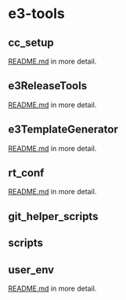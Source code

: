 e3-tools
===

## cc_setup

[README.md](./cc_setup/README.md) in more detail.



## e3ReleaseTools

[README.md](./e3ReleaseTools/README.md) in more detail. 
  
## e3TemplateGenerator

[README.md](./e3TemplateGenerator/README.md) in more detail. 

## rt_conf

[README.md](./rt_conf/README.md) in more detail. 

## git_helper_scripts

## scripts

## user_env

[README.md](./user_env/README.md) in more detail. 

